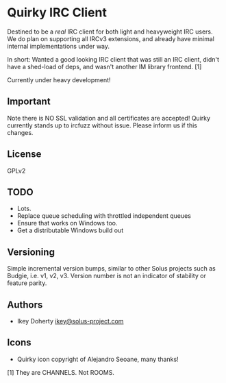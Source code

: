 Quirky IRC Client
===============

Destined to be a *real* IRC client for both light and heavyweight
IRC users.
We do plan on supporting all IRCv3 extensions, and already have
minimal internal implementations under way.

In short: Wanted a good looking IRC client that was still an IRC client,
didn't have a shed-load of deps, and wasn't another IM library frontend. [1]

Currently under heavy development!


Important
--------
Note there is NO SSL validation and all certificates are accepted!
Quirky currently stands up to ircfuzz without issue. Please inform us
if this changes.

License
------

GPLv2

TODO
-----

 * Lots.
 * Replace queue scheduling with throttled independent queues
 * Ensure that works on Windows too.
 * Get a distributable Windows build out


Versioning
---------

Simple incremental version bumps, similar to other Solus projects such as
Budgie, i.e. v1, v2, v3. Version number is not an indicator of stability or
feature parity.

Authors
-------
 * Ikey Doherty <ikey@solus-project.com>

Icons
------
 * Quirky icon copyright of Alejandro Seoane, many thanks!
 
[1] They are CHANNELS. Not ROOMS.
